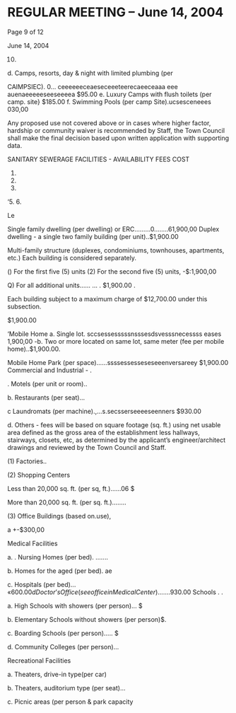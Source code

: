 # REGULAR MEETING – June 14, 2004

Page 9 of 12

June 14, 2004

10.

d. Camps, resorts, day & night with limited plumbing (per

CAIMPSIEC). 0... ceeeeeeceaeseceeeteerecaeeceaaa eee auenaeeeeeseeseeeea $95.00
e. Luxury Camps with flush toilets (per camp. site} $185.00
f. Swimming Pools (per camp Site).ucsesceneees 030,00

Any proposed use not covered above or in cases where higher factor, hardship or community
waiver is recommended by Staff, the Town Council shall make the final decision based upon
written application with supporting data.

SANITARY SEWERAGE FACILITIES - AVAILABILITY FEES COST

1.

2.

3.

‘5.
6.

Le

Single family dwelling (per dwelling) or ERC.........0........61,900,00
Duplex dwelling - a single two family building (per unit)..$1,900.00

Multi-family structure (duplexes, condominiums, townhouses, apartments, etc.)
Each building is considered separately.

() For the first five (5) units
(2) For the second five (5) units, -$:1,900,00

Q) For all additional units...... ... . $1,900.00 .

Each building subject to a maximum charge of $12,700.00 under this subsection.

$1,900.00

‘Mobile Home
a. Single lot. sccsessesssssnsssesdsvesssnecessss eases 1,900,00
-b. Two or more located on same lot, same meter (fee per mobile home)..$1,900.00.

Mobile Home Park (per space)......ssssessesseseseeenversareey $1,900.00
Commercial and Industrial - .

. Motels (per unit or room)..

b. Restaurants (per seat)...

c Laundromats (per machine).,...s.secsserseeeeseenners $930.00

d. Others - fees will be based on square footage (sq. ft.) using net usable area defined as the
gross area of the establishment less hallways, stairways, closets, etc, as determined by the
applicant’s engineer/architect drawings and reviewed by the Town Council and Staff.

(1) Factories..

(2) Shopping Centers

Less than 20,000 sq. ft. (per sq, ft.)......06 $

More than 20,000 sq. ft. (per sq. ft.)........

(3) Office Buildings (based on.use),

a +-$300,00

Medical Facilities

a. . Nursing Homes (per bed). .......

b. Homes for the aged (per bed). ae

c. Hospitals (per bed)... «$600.00
d Doctor’s Office (see office in Medical Center).......$930.00
Schools . .

a. High Schools with showers (per person)... $

b. Elementary Schools without showers (per person)$.

c. Boarding Schools (per person)..... $

d. Community Colleges (per person)...

Recreational Facilities

a. Theaters, drive-in type(per car)

b. Theaters, auditorium type (per seat)...

c. Picnic areas (per person & park capacity